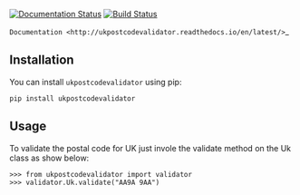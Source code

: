 [![Documentation Status](https://readthedocs.org/projects/ukpostcodevalidator/badge/?version=latest)](http://ukpostcodevalidator.readthedocs.io/en/latest/?badge=latest)
[![Build Status](https://travis-ci.org/eddmash/ukpostcodevalidator.svg?branch=master)](https://travis-ci.org/eddmash/ukpostcodevalidator)

`Documentation <http://ukpostcodevalidator.readthedocs.io/en/latest/>`_

Installation
------------
You can install `ukpostcodevalidator` using pip: 

    pip install ukpostcodevalidator


Usage
-----
To validate the postal code for UK just invole the validate method on the Uk class as show below:
 
    >>> from ukpostcodevalidator import validator
    >>> validator.Uk.validate("AA9A 9AA")
    
